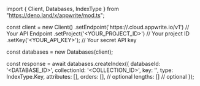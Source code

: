 import { Client, Databases, IndexType } from "https://deno.land/x/appwrite/mod.ts";

const client = new Client()
    .setEndpoint('https://<REGION>.cloud.appwrite.io/v1') // Your API Endpoint
    .setProject('<YOUR_PROJECT_ID>') // Your project ID
    .setKey('<YOUR_API_KEY>'); // Your secret API key

const databases = new Databases(client);

const response = await databases.createIndex({
    databaseId: '<DATABASE_ID>',
    collectionId: '<COLLECTION_ID>',
    key: '',
    type: IndexType.Key,
    attributes: [],
    orders: [], // optional
    lengths: [] // optional
});
